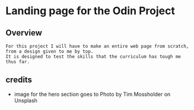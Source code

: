 # Landing page for the Odin Project

## Overview

    For this project I will have to make an entire web page from scratch, from a design given to me by top.
    It is designed to test the skills that the curriculum has tough me thus far.

## credits

- image for the hero section goes to Photo by Tim Mossholder on Unsplash
